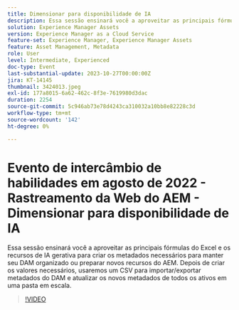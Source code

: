 ```yaml
---
title: Dimensionar para disponibilidade de IA
description: Essa sessão ensinará você a aproveitar as principais fórmulas do Excel e os recursos de IA gerativa para criar os metadados necessários para manter seu DAM organizado ou preparar novos recursos do AEM. Depois de criar os valores necessários, usaremos um CSV para importar/exportar metadados do DAM e atualizar os novos metadados de todos os ativos em uma pasta em escala.
solution: Experience Manager Assets
version: Experience Manager as a Cloud Service
feature-set: Experience Manager, Experience Manager Assets
feature: Asset Management, Metadata
role: User
level: Intermediate, Experienced
doc-type: Event
last-substantial-update: 2023-10-27T00:00:00Z
jira: KT-14145
thumbnail: 3424013.jpeg
exl-id: 177a8015-6a62-462c-8f3e-7619980d3dac
duration: 2254
source-git-commit: 5c946ab73e78d4243ca310032a10bb8e82228c3d
workflow-type: tm+mt
source-wordcount: '142'
ht-degree: 0%

---
```


# Evento de intercâmbio de habilidades em agosto de 2022 - Rastreamento da Web do AEM - Dimensionar para disponibilidade de IA

Essa sessão ensinará você a aproveitar as principais fórmulas do Excel e os recursos de IA gerativa para criar os metadados necessários para manter seu DAM organizado ou preparar novos recursos do AEM. Depois de criar os valores necessários, usaremos um CSV para importar/exportar metadados do DAM e atualizar os novos metadados de todos os ativos em uma pasta em escala.

>[!VIDEO](https://video.tv.adobe.com/v/3424013/?learn=on)
